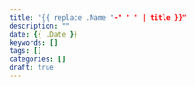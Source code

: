 ```yaml
---
title: "{{ replace .Name "-" " " | title }}"
description: ""
date: {{ .Date }}
keywords: []
tags: []
categories: []
draft: true
---
```

